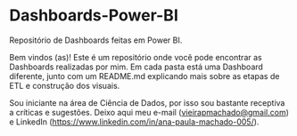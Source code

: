 # Dashboards-Power-BI
Repositório de Dashboards feitas em Power BI.

Bem vindos (as)! Este é um repositório onde você pode encontrar as Dashboards realizadas por mim. 
Em cada pasta está uma Dashboard diferente, junto com um README.md explicando mais sobre as etapas de ETL e construção dos visuais.

Sou iniciante na área de Ciência de Dados, por isso sou bastante receptiva a críticas e sugestões.
Deixo aqui meu e-mail (vieirapmachado@gmail.com) e LinkedIn (https://www.linkedin.com/in/ana-paula-machado-005/).
